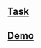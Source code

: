 ## [Task](https://github.com/rolling-scopes-school/tasks/blob/master/tasks/codejam-virtual-keyboard.md)
## [Demo](https://sergej-karyuhin.github.io/Codejam-Virtual-Keyboard/index.html)

